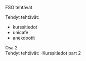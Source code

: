 FSO tehtävät  

Tehdyt tehtävät:  
- kurssitiedot
- unicafe
- anekdootit

Osa 2  
Tehdyt tehtävät:
-Kurssitiedot part 2